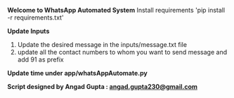 **Welcome to WhatsApp Automated System**
Install requirements 'pip install -r requirements.txt'

**Update Inputs**
1. Update the desired message in the inputs/message.txt file
2. update all the contact numbers to whom you want to send message and add 91 as prefix

**Update time under app/whatsAppAutomate.py**

**Script designed by Angad Gupta : angad.gupta230@gmail.com**
